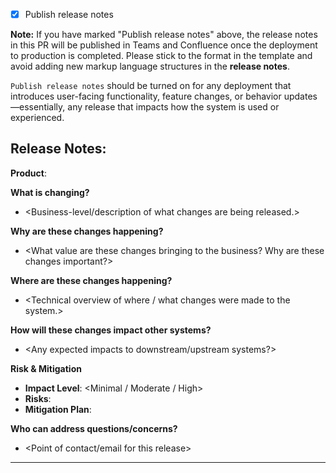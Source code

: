 - [x] Publish release notes

**Note:** If you have marked "Publish release notes" above, the release notes in this PR will be published in Teams and Confluence once the deployment to production is completed. Please stick to the format in the template and avoid adding new markup language structures in the **release notes**.

`Publish release notes` should be turned on for any deployment that introduces user-facing functionality, feature changes, or behavior updates—essentially, any release that impacts how the system is used or experienced.

Release Notes:
---
**Product**: <Name of product point of contact>

**What is changing?**
- <Business-level/description of what changes are being released.>

**Why are these changes happening?**
- <What value are these changes bringing to the business? Why are these changes important?>

**Where are these changes happening?**
- <Technical overview of where / what changes were made to the system.>

**How will these changes impact other systems?**
- <Any expected impacts to downstream/upstream systems?>

**Risk & Mitigation**
- **Impact Level**: <Minimal / Moderate / High>  
- **Risks**: <Brief description of potential risks or concerns.>  
- **Mitigation Plan**: <Steps taken to reduce or eliminate risk. Include rollback steps in case of failure or unexpected issues.>

**Who can address questions/concerns?**
- <Point of contact/email for this release>
---
